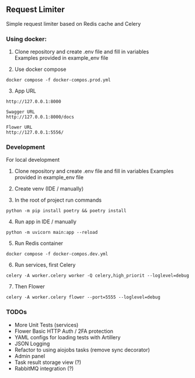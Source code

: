 ## Request Limiter
Simple request limiter based on Redis cache and Celery

### Using docker:

1) Clone repository and create .env file and fill in variables \
Examples provided in example_env file

2) Use docker compose
```shell
docker compose -f docker-compos.prod.yml
```

3) App URL
```
http://127.0.0.1:8000
```

```shell
Swagger URL
http://127.0.0.1:8000/docs

Flower URL
http://127.0.0.1:5556/
```


### Development

For local development

1) Clone repository and create .env file and fill in variables
Examples provided in example_env file

2) Create venv (IDE / manually)

3) In the root of project run commands
```shell
python -m pip install poetry && poetry install
```
4) Run app in IDE / manually
```shell
python -m uvicorn main:app --reload
```
5) Run Redis container
```shell
docker compose -f docker-compos.dev.yml
```

6) Run services, first Celery
```shell
celery -A worker.celery worker -Q celery,high_priorit --loglevel=debug
```

7) Then Flower
```shell
celery -A worker.celery flower --port=5555 --loglevel=debug
```

### TODOs
* More Unit Tests (services)
* Flower Basic HTTP Auth / 2FA protection
* YAML configs for loading tests with Artillery
* JSON Logging
* Refactor to using aiojobs tasks (remove sync decorator)
* Admin panel
* Task result storage view (?)
* RabbitMQ integration (?)